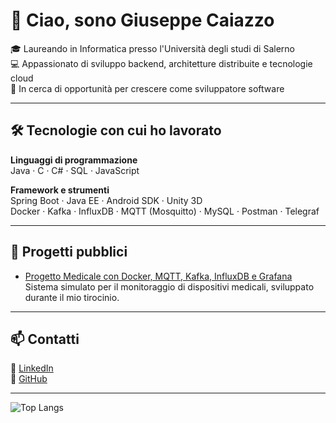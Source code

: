 # 👋 Ciao, sono Giuseppe Caiazzo

🎓 Laureando in Informatica presso l'Università degli studi di Salerno  
💻 Appassionato di sviluppo backend, architetture distribuite e tecnologie cloud  
🚀 In cerca di opportunità per crescere come sviluppatore software

---

## 🛠️ Tecnologie con cui ho lavorato

**Linguaggi di programmazione**  
Java · C · C# · SQL · JavaScript

**Framework e strumenti**  
Spring Boot · Java EE · Android SDK · Unity 3D  
Docker · Kafka · InfluxDB · MQTT (Mosquitto) · MySQL · Postman · Telegraf

---

## 💼 Progetti pubblici

- [Progetto Medicale con Docker, MQTT, Kafka, InfluxDB e Grafana](https://github.com/giuseppecai/java-tirocinio-medical-app)  
  Sistema simulato per il monitoraggio di dispositivi medicali, sviluppato durante il mio tirocinio.

---

## 📫 Contatti

🔗 [LinkedIn](https://www.linkedin.com/in/giuseppe-caiazzo/)  
🐙 [GitHub](https://github.com/giuseppecai)

---

![Top Langs](https://github-readme-stats.vercel.app/api/top-langs/?username=giuseppecai&layout=compact)

<!--
**giuseppecai/giuseppecai** is a ✨ _special_ ✨ repository because its `README.md` (this file) appears on your GitHub profile.

Here are some ideas to get you started:

- 🔭 I’m currently working on ...
- 🌱 I’m currently learning ...
- 👯 I’m looking to collaborate on ...
- 🤔 I’m looking for help with ...
- 💬 Ask me about ...
- 📫 How to reach me: ...
- 😄 Pronouns: ...
- ⚡ Fun fact: ...
-->
